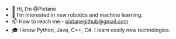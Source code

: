 - 👋 Hi, I’m @Pixtane
- 👀 I’m interested in new robotics and machine learning.
- 📫 How to reach me - pixtanegithub@gmail.com
- 🎓 I know Python, Java, C++, C#. I learn easily new technologies.

<!---
Pixtane/Pixtane is a ✨ special ✨ repository because its `README.md` (this file) appears on your GitHub profile.
You can click the Preview link to take a look at your changes.
--->
